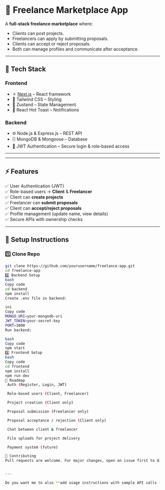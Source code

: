 # 📌 Freelance Marketplace App  

A **full-stack freelance marketplace** where:  
- Clients can post projects.  
- Freelancers can apply by submitting proposals.  
- Clients can accept or reject proposals.  
- Both can manage profiles and communicate after acceptance.  

---

## 🚀 Tech Stack  

### **Frontend**  
- ⚛️ [Next.js](https://nextjs.org/) – React framework  
- 🎨 Tailwind CSS – Styling  
- 🔐 Zustand – State Management  
- 🔔 React Hot Toast – Notifications  

### **Backend**  
- 🌐 Node.js & Express.js – REST API  
- 🗄️ MongoDB & Mongoose – Database  
- 🔑 JWT Authentication – Secure login & role-based access  

---



---

## ⚡ Features  

✅ User Authentication (JWT)  
✅ Role-based users → **Client** & **Freelancer**  
✅ Client can **create projects**  
✅ Freelancer can **submit proposals**  
✅ Client can **accept/reject proposals**  
✅ Profile management (update name, view details)  
✅ Secure APIs with ownership checks  

---

## 🔧 Setup Instructions  

### 1️⃣ Clone Repo  
```bash
git clone https://github.com/yourusername/freelance-app.git
cd freelance-app
2️⃣ Backend Setup
bash
Copy code
cd backend
npm install
Create .env file in backend:

ini
Copy code
MONGO_URI=your-mongodb-uri
JWT_TOKEN=your-secret-key
PORT=3000
Run backend:

bash
Copy code
npm start
3️⃣ Frontend Setup
bash
Copy code
cd frontend
npm install
npm run dev
📌 Roadmap
 Auth (Register, Login, JWT)

 Role-based users (Client, Freelancer)

 Project creation (Client only)

 Proposal submission (Freelancer only)

 Proposal acceptance / rejection (Client only)

 Chat between client & freelancer

 File uploads for project delivery

 Payment system (future)

🤝 Contributing
Pull requests are welcome. For major changes, open an issue first to discuss what you would like to change.


---

Do you want me to also **add usage instructions with sample API calls (like POST /api/projects, POST /api/proposals)** so recruiters/developers can quickly test the backend?
